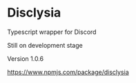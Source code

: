 # Disclysia

Typescript wrapper for Discord

Still on development stage

Version 1.0.6

https://www.npmjs.com/package/disclysia
